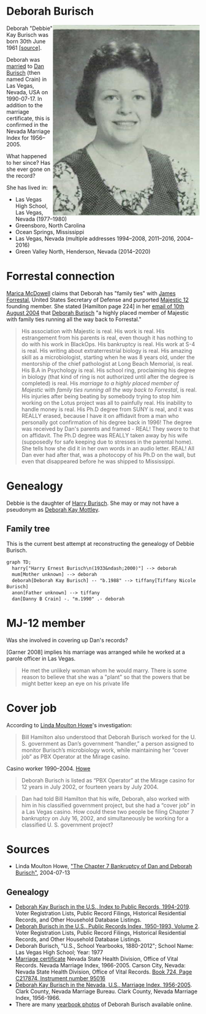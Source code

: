 # Deborah Burisch

<img align="right" src="burisch_deborah/Yearbook_profile_photo_1979.jpg" alt="Debbie Burisch 1979 yearbook photo">

Deborah "Debbie" Kay Burisch was born <time datetime="1961-06-30">30th June 1961</time> [[source]](https://www.ancestry.co.uk/discoveryui-content/view/162769031:1732).

Deborah was [married](burisch_deborah/burisch_marriage_certificate_1990.jpg) to [Dan Burisch](burisch_dan.md) (then named Crain) in Las Vegas, Nevada, USA on 1990-07-17. In addition to the marriage certificate, this is confirmed in the Nevada Marriage Index for 1956&ndash;2005.

What happened to her since? Has she ever gone on the record?

She has lived in:
- Las Vegas High School, Las Vegas, Nevada (1977&ndash;1980)
- Greensboro, North Carolina
- Ocean Springs, Mississippi
- Las Vegas, Nevada (multiple addresses 1994&ndash;2008, 2011&ndash;2016, 2004&ndash;2016)
- Green Valley North, Henderson, Nevada (2014&ndash;2020)

# Forrestal connection

[Marica McDowell](mcdowell_marcia.md) claims that Deborah has "family ties" with [James Forrestal](forrestal_james.md), United States Secretary of Defense and purported [Majestic 12](../organisations/mj12.md) founding member. She stated [Hamilton page 224] in her [email of 10th August 2004](mcdowell_marcia/2004_ufo_magazine_email.txt) that [Deborah Burisch]() "a highly placed member of Majestic with family ties running all the way back to Forrestal."

> His association with Majestic is real. His work is real. His estrangement from his parents is real, even though it has nothing to do with his work in BlackOps. His bankruptcy is real. His work at S-4 is real. His writing about extraterrestrial biology is real. His amazing skill as a microbiologist, starting when he was 8 years old, under the mentorship of the chief pathologist at Long Beach Memorial, is real. His B.A in Psychology is real. His school ring, proclaiming his degree in biology (that kind of ring is not authorized until after the degree is completed) is real. His *marriage to a highly placed member of Majestic* with *family ties running all the way back to Forrestal*, is real. His injuries after being beating by somebody trying to stop him working on the Lotus project was all to painfully real. His inability to handle money is real. His Ph.D degree from SUNY is real, and it was REALLY erased, because I have it on affidavit from a man who personally got confirmation of his degree back in 1996! The degree was received by Dan's parents and framed - REAL! They swore to that on affidavit. The Ph.D degree was REALLY taken away by his wife (supposedly for safe keeping due to stresses in the parental home). She tells how she did it in her own words in an audio letter. REAL! All Dan ever had after that, was a photocopy of his Ph.D on the wall, but even that disappeared before he was shipped to Mississippi.

# Genealogy

Debbie is the daughter of [Harry Burisch](burisch_harry.md). She may or may not have a pseudonym as [Deborah Kay Mottley](mottley_deborah.md).

## Family tree

This is the current best attempt at reconstructing the genealogy of Debbie Burisch.

```mermaid
graph TD;
  harry["Harry Ernest Burisch\n(1933&ndash;2000)"] --> deborah
  mum[Mother unknown] --> deborah
  deborah[Deborah Kay Burisch] -- "b.1988" --> tiffany[Tiffany Nicole Burisch]
  anon[Father unknown] --> tiffany
  dan[Danny B Crain] -. "m.1990" .- deborah
```

# MJ-12 member

Was she involved in covering up Dan's records?

[Garner 2008] implies his marriage was arranged while he worked at a parole officer in Las Vegas.

> He met the unlikely woman whom he would marry. There is
some reason to believe that she was a "plant" so that the powers that be might
better keep an eye on his private life

# Cover job

According to [Linda Moulton Howe](https://www.earthfiles.com/2004/07/13/the-chapter-7-bankruptcy-of-dan-and-deborah-burisch/)'s investigation:

> Bill Hamilton also understood that Deborah Burisch worked for the U. S. government as Dan’s government “handler,” a person assigned to monitor Burisch’s microbiology work, while maintaining her “cover job” as PBX Operator at the Mirage casino.

Casino worker 1990&ndash;2004. [Howe](https://www.earthfiles.com/2004/07/13/the-chapter-7-bankruptcy-of-dan-and-deborah-burisch/)

>  Deborah Burisch is listed as “PBX Operator” at the Mirage casino for 12 years in July 2002, or fourteen years by July 2004.

> Dan had told Bill Hamilton that his wife, Deborah, also worked with him in his classified government project, but she had a “cover job” in a Las Vegas casino.
> How could these two people be filing Chapter 7 bankruptcy on July 16, 2002, and simultaneously be working for a classified U. S. government project?

# Sources

- Linda Moulton Howe, ["The Chapter 7 Bankruptcy of Dan and Deborah Burisch"](https://www.earthfiles.com/2004/07/13/the-chapter-7-bankruptcy-of-dan-and-deborah-burisch/), 2004-07-13

## Genealogy

- [Deborah Kay Burisch in the U.S., Index to Public Records, 1994-2019](https://www.ancestry.co.uk/discoveryui-content/view/334934689:1788). Voter Registration Lists, Public Record Filings, Historical Residential Records, and Other Household Database Listings.
- [Deborah Burisch in the U.S., Public Records Index, 1950-1993, Volume 2](https://www.ancestry.co.uk/discoveryui-content/view/162769031:1732). Voter Registration Lists, Public Record Filings, Historical Residential Records, and Other Household Database Listings.
- Deborah Burisch, "U.S., School Yearbooks, 1880-2012"; School Name: Las Vegas High School; Year: 1977
- [Marriage certificate](burisch_deborah/burisch_marriage_certificate_1990.jpg) Nevada State Health Division, Office of Vital Records. Nevada Marriage Index, 1966-2005. Carson City, Nevada: Nevada State Health Division, Office of Vital Records. [Book 724, Page C217874, Instrument number 95016](https://www.ancestry.com/discoveryui-content/view/7406902:1100)
- [Deborah Kay Burisch in the Nevada, U.S., Marriage Index, 1956-2005](https://www.ancestry.co.uk/discoveryui-content/view/7406902:1100). Clark County, Nevada Marriage Bureau. Clark County, Nevada Marriage Index, 1956-1966.
- There are many [yearbook photos](./deborah_burisch/) of Deborah Burisch available online.

